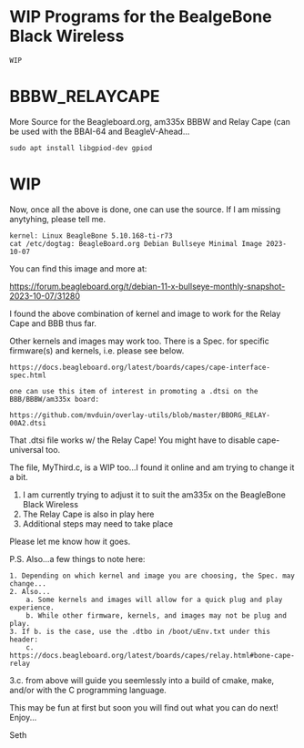 # WIP Programs for the BealgeBone Black Wireless

` WIP `

# BBBW_RELAYCAPE
More Source for the Beagleboard.org, am335x BBBW and Relay Cape (can be used with the BBAI-64 and BeagleV-Ahead...

`sudo apt install libgpiod-dev gpiod`

# WIP

Now, once all the above is done, one can use the source. If I am missing anytyhing, please tell me.

```
kernel: Linux BeagleBone 5.10.168-ti-r73
cat /etc/dogtag: BeagleBoard.org Debian Bullseye Minimal Image 2023-10-07
```

You can find this image and more at:

https://forum.beagleboard.org/t/debian-11-x-bullseye-monthly-snapshot-2023-10-07/31280 

I found the above combination of kernel and image to work for the Relay Cape and BBB thus far.

Other kernels and images may work too. There is a Spec. for specific firmware(s) and kernels, i.e. please see below.

`https://docs.beagleboard.org/latest/boards/capes/cape-interface-spec.html`

```
one can use this item of interest in promoting a .dtsi on the BBB/BBBW/am335x board:

https://github.com/mvduin/overlay-utils/blob/master/BBORG_RELAY-00A2.dtsi
```

That .dtsi file works w/ the Relay Cape! You might have to disable cape-universal too.

The file, MyThird.c, is a WIP too...I found it online and am trying to change it a bit.

1. I am currently trying to adjust it to suit the am335x on the BeagleBone Black Wireless
2. The Relay Cape is also in play here
3. Additional steps may need to take place

Please let me know how it goes. 

P.S. Also...a few things to note here:

```
1. Depending on which kernel and image you are choosing, the Spec. may change...
2. Also...
	a. Some kernels and images will allow for a quick plug and play experience.
	b. While other firmware, kernels, and images may not be plug and play.
3. If b. is the case, use the .dtbo in /boot/uEnv.txt under this header:
	c. https://docs.beagleboard.org/latest/boards/capes/relay.html#bone-cape-relay
```

3.c. from above will guide you seemlessly into a build of cmake, make, and/or with the C programming language.

This may be fun at first but soon you will find out what you can do next! Enjoy...

Seth
